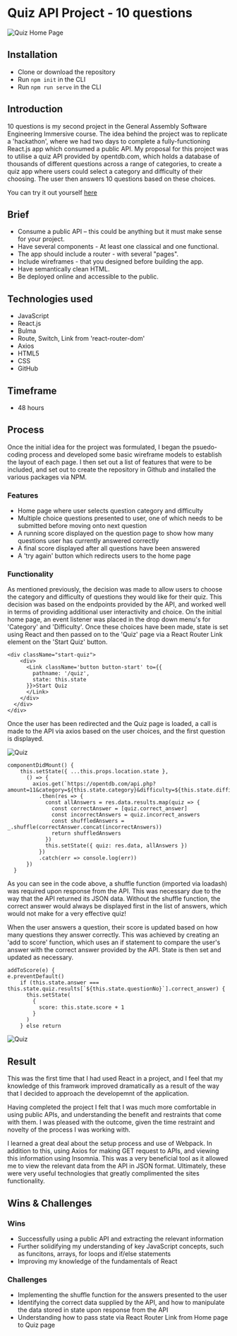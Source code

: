 # Quiz API Project - 10 questions

![Quiz Home Page](https://user-images.githubusercontent.com/41396233/73366196-751b9380-42a5-11ea-9237-a19d0f5534cd.png)

## Installation
- Clone or download the repository
- Run ```npm init``` in the CLI
- Run ```npm run serve``` in the CLI

## Introduction

10 questions is my second project in the General Assembly Software Engineering Immersive course. The idea behind the project was to replicate a 'hackathon', where we had two days to complete a fully-functioning React.js app which consumed a public API. My proposal for this project was to utilise a quiz API provided by opentdb.com, which holds a database of thousands of different questions across a range of categories, to create a quiz app where users could select a category and difficulty of their choosing. The user then answers 10 questions based on these choices.

You can try it out yourself [here]()

## Brief

- Consume a public API – this could be anything but it must make sense for your project.
- Have several components - At least one classical and one functional.
- The app should include a router - with several "pages".
- Include wireframes - that you designed before building the app.
- Have semantically clean HTML.
- Be deployed online and accessible to the public.

## Technologies used

- JavaScript
- React.js
- Bulma
- Route, Switch, Link from 'react-router-dom'
- Axios
- HTML5
- CSS
- GitHub

## Timeframe

- 48 hours


## Process

Once the initial idea for the project was formulated, I began the psuedo-coding process and developed some basic wireframe models to establish the layout of each page. I then set out a list of features that were to be included, and set out to create the repository in Github and installed the various packages via NPM.

### Features

- Home page where user selects question category and difficulty
- Multiple choice questions presented to user, one of which needs to be submitted before moving onto next question
- A running score displayed on the question page to show how many questions user has currently answered correctly
- A final score displayed after all questions have been answered
- A 'try again' button which redirects users to the home page 

### Functionality

As mentioned previously, the decision was made to allow users to choose the category and difficulty of questions they would like for their quiz. This decision was based on the endpoints provided by the API, and worked well in terms of providing additional user interactivity and choice. On the initial home page, an event listener was placed in the drop down menu's for 'Category' and 'Difficulty'. Once these choices have been made, state is set using React and then passed on to the 'Quiz' page via a React Router Link element on the 'Start Quiz' button.

```
<div className="start-quiz">
    <div>
      <Link className='button button-start' to={{
        pathname: '/quiz',
        state: this.state
      }}>Start Quiz
      </Link>
    </div>
  </div>
</div>
```

Once the user has been redirected and the Quiz page is loaded, a call is made to the API via axios based on the user choices, and the first question is displayed.

![Quiz](https://user-images.githubusercontent.com/41396233/73366212-7d73ce80-42a5-11ea-994f-d2ca487c6646.png)

```
componentDidMount() {
    this.setState({ ...this.props.location.state },
      () => {
        axios.get(`https://opentdb.com/api.php?amount=11&category=${this.state.category}&difficulty=${this.state.difficulty}`)
          .then(res => {
            const allAnswers = res.data.results.map(quiz => {
              const correctAnswer = [quiz.correct_answer]
              const incorrectAnswers = quiz.incorrect_answers
              const shuffledAnswers = _.shuffle(correctAnswer.concat(incorrectAnswers))
              return shuffledAnswers
            })
            this.setState({ quiz: res.data, allAnswers })
          })
          .catch(err => console.log(err))
      })
  }

```

As you can see in the code above, a shuffle function (imported via loadash) was required upon response from the API. This was necessary due to the way that the API returned its JSON data. Without the shuffle function, the correct answer would always be displayed first in the list of answers, which would not make for a very effective quiz!

When the user answers a question, their score is updated based on how many questions they answer correctly. This was achieved by creating an 'add to score' function, which uses an if statement to compare the user's answer with the correct answer provided by the API. State is then set and updated as necessary.

```
addToScore(e) {
e.preventDefault()
	if (this.state.answer === this.state.quiz.results[`${this.state.questionNo}`].correct_answer) {
	  this.setState(
	    {
	      score: this.state.score + 1
	    }
	  )
	} else return

```

![Quiz](https://user-images.githubusercontent.com/41396233/73366237-8369af80-42a5-11ea-8ce1-c2e1e95be38f.png)


## Result

This was the first time that I had used React in a project, and I feel that my knowledge of this framwork improved dramatically as a result of the way that I decided to approach the developemnt of the application. 

Having completed the project I felt that I was much more comfortable in using public APIs, and understanding the benefit and restraints that come with them. I was pleased with the outcome, given the time restraint and novelty of the process I was working with.

I learned a great deal about the setup process and use of Webpack. In addition to this, using Axios for making GET request to APIs, and viewing this information using Insomnia. This was a very beneficial tool as it allowed me to view the relevant data from the API in JSON format. Ultimately, these were very useful technologies that greatly complimented the sites functionality.

## Wins & Challenges

### Wins

- Successfully using a public API and extracting the relevant information
- Further solidifying my understanding of key JavaScript concepts, such as funcitons, arrays, for loops and if/else statements
- Improving my knowledge of the fundamentals of React

### Challenges

- Implementing the shuffle function for the answers presented to the user
- Identifying the correct data supplied by the API, and how to manipulate the data stored in state upon response from the API
- Understanding how to pass state via React Router Link from Home page to Quiz page
